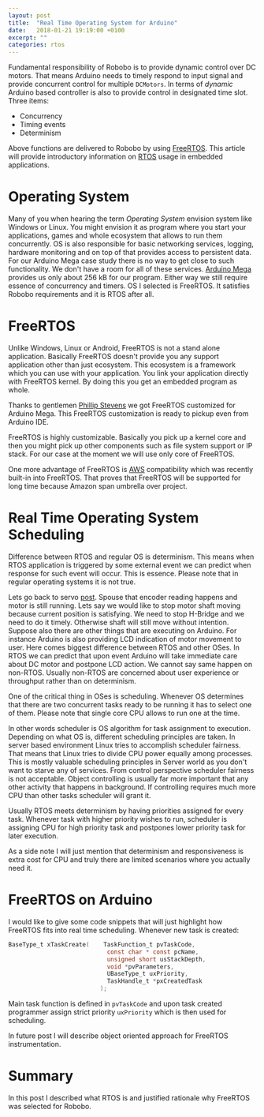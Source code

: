 ```yaml
---
layout: post
title:  "Real Time Operating System for Arduino"
date:   2018-01-21 19:19:00 +0100
excerpt: ""
categories: rtos 
---
```


Fundamental responsibility of Robobo is to provide dynamic control over DC
motors. That means Arduino needs to timely respond to input signal and provide
concurrent control for multiple `DCMotors`. In terms of *dynamic* Arduino
based controller is also to provide control in designated time slot. Three
items: 
- Concurrency
- Timing events 
- Determinism

Above functions are delivered to Robobo by using
[FreeRTOS](https://www.freertos.org/). This article will provide introductory
information on [RTOS](https://en.wikipedia.org/wiki/Real-time_operating_system)
usage in embedded applications.


# Operating System
Many of you when hearing the term *Operating System* envision system like
Windows or Linux. You might envision it as program where you start your
applications, games and whole ecosystem that allows to run them concurrently.
OS is also responsible for basic networking services, logging, hardware
monitoring and on top of that provides access to persistent data. For our
Arduino Mega case study there is no way to get close to such functionality. We
don't have a room for all of these services. [Arduino
Mega](https://store.arduino.cc/usa/arduino-mega-2560-rev3) provides us only
about 256 kB for our program. Either way we still require essence of
concurrency and timers. OS I selected is FreeRTOS. It satisfies Robobo
requirements and it is RTOS after all. 


# FreeRTOS
Unlike Windows, Linux or Android, FreeRTOS is not a stand alone application.
Basically FreeRTOS doesn't provide you any support application other than just
ecosystem. This ecosystem is a framework which you can use with your
application. You link your application directly with FreeRTOS kernel. By doing
this you get an embedded program as whole. 

Thanks to gentlemen [Phillip Stevens](https://github.com/feilipu) we got
FreeRTOS customized for Arduino Mega. This FreeRTOS customization is ready to
pickup even from Arduino IDE.

FreeRTOS is highly customizable. Basically you pick up a kernel core and then
you might pick up other components such as file system support or IP stack. For
our case at the moment we will use only core of FreeRTOS. 

One more advantage of FreeRTOS is [AWS](https://aws.amazon.com/freertos/)
compatibility which was recently built-in into FreeRTOS. That proves that
FreeRTOS will be supported for long time because Amazon span umbrella over
project.

# Real Time Operating System Scheduling 

Difference between RTOS and regular OS is determinism. This means when RTOS
application is triggered by some external event we can predict when response
for such event will occur. This is essence. Please note that in regular operating
systems it is not true.

Lets go back to servo
[post](https://leszek-wojcik.github.io/robobo/arduino/servo/encoder/pololu/hbridge/pid/2017/12/29/servo.html).
Spouse that encoder reading happens and motor is still running. Lets say we
would like to stop motor shaft moving because current position is
satisfying. We need to stop H-Bridge and we need to do it timely. Otherwise shaft
will still move without intention. Suppose also there are other things that
are executing on Arduino. For instance Arduino is also providing LCD
indication of motor movement to user. Here comes biggest difference between RTOS and
other OSes.  In RTOS we can predict that upon event Arduino will take immediate
care about DC motor and postpone LCD action. We cannot say same happen on
non-RTOS.  Usually non-RTOS are concerned about user experience or throughput
rather than on determinism. 

One of the critical thing in OSes is scheduling. Whenever OS determines that
there are two concurrent tasks ready to be running it has to select one of
them. Please note that single core CPU allows to run one at the time. 

In other words scheduler is OS algorithm for task assignment to execution.
Depending on what OS is, different scheduling principles are taken.  In server
based environment Linux tries to accomplish scheduler fairness. That means that
Linux tries to divide CPU power equally among processes. This is mostly
valuable scheduling principles in Server world as you don't want to starve any
of services. From control perspective scheduler fairness is not acceptable.
Object controlling is usually far more important that any other activity that
happens in background. If controlling requires much more CPU than other tasks
scheduler will grant it.

Usually RTOS meets determinism by having priorities assigned for every task.
Whenever task with higher priority wishes to run, scheduler is assigning
CPU for high priority task and postpones lower priority task for later execution. 

As a side note I will just mention that determinism and responsiveness is extra
cost for CPU and truly there are limited scenarios where you actually need it.  

# FreeRTOS on Arduino

I would like to give some code snippets that will just highlight how FreeRTOS
fits into real time scheduling. Whenever new task is created:

```c
BaseType_t xTaskCreate(    TaskFunction_t pvTaskCode,
                            const char * const pcName,
                            unsigned short usStackDepth,
                            void *pvParameters,
                            UBaseType_t uxPriority,
                            TaskHandle_t *pxCreatedTask
                          );
```
Main task function is defined in `pvTaskCode` and upon task created 
programmer assign strict priority `uxPriority` which is then used for
scheduling. 

In future post I will describe object oriented approach for FreeRTOS
instrumentation.

# Summary

In this post I described what RTOS is and justified rationale why FreeRTOS was
selected for Robobo. 

